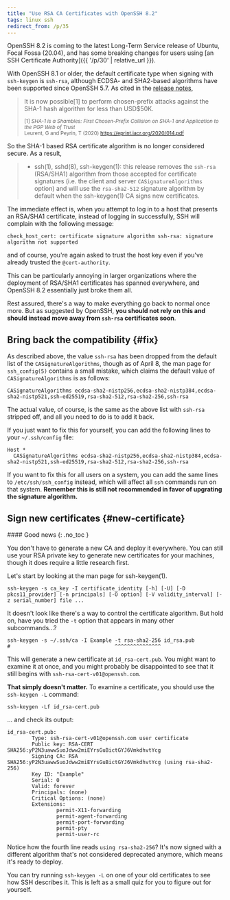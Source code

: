 ```yaml
---
title: "Use RSA CA Certificates with OpenSSH 8.2"
tags: linux ssh
redirect_from: /p/35
---
```


OpenSSH 8.2 is coming to the latest Long-Term Service release of Ubuntu, Focal Fossa (20.04), and has some breaking changes for users using [an SSH Certificate Authority]({{ '/p/30' | relative_url }}).

With OpenSSH 8.1 or older, the default certificate type when signing with `ssh-keygen` is `ssh-rsa`, although ECDSA- and SHA2-based algorithms have been supported since OpenSSH 5.7. As cited in the [release notes][openssh-8.2],

> It is now possible\[1\] to perform chosen-prefix attacks against the SHA-1 hash algorithm for less than USD$50K.
>
> <sup>\[1\] *SHA-1 is a Shambles: First Chosen-Prefix Collision on SHA-1 and Application to the PGP Web of Trust*  
> Leurent, G and Peyrin, T (2020) <https://eprint.iacr.org/2020/014.pdf></sup>

So the SHA-1 based RSA certificate algorithm is no longer considered secure. As a result,

> * ssh(1), sshd(8), ssh-keygen(1): this release removes the `ssh-rsa` (RSA/SHA1) algorithm from those accepted for certificate signatures (i.e. the client and server `CASignatureAlgorithms` option) and will use the `rsa-sha2-512` signature algorithm by default when the ssh-keygen(1) CA signs new certificates.

The immediate effect is, when you attempt to log in to a host that presents an RSA/SHA1 certificate, instead of logging in successfully, SSH will complain with the following message:

```text
check_host_cert: certificate signature algorithm ssh-rsa: signature algorithm not supported
```

and of course, you're again asked to trust the host key even if you've already trusted the `@cert-authority`.

This can be particularly annoying in larger organizations where the deployment of RSA/SHA1 certificates has spanned everywhere, and OpenSSH 8.2 essentially just broke them all.

Rest assured, there's a way to make everything go back to normal once more. But as suggested by OpenSSH, **you should not rely on this and should instead move away from `ssh-rsa` certificates soon**.

## Bring back the compatibility {#fix}

As described above, the value `ssh-rsa` has been dropped from the default list of the `CASignatureAlgorithms`, though as of April 8, the man page for `ssh_config(5)` contains a small mistake, which claims the default value of `CASignatureAlgorithms` is as follows:

```text
CASignatureAlgorithms ecdsa-sha2-nistp256,ecdsa-sha2-nistp384,ecdsa-sha2-nistp521,ssh-ed25519,rsa-sha2-512,rsa-sha2-256,ssh-rsa
```

The actual value, of course, is the same as the above list with `ssh-rsa` stripped off, and all you need to do is to add it back.

If you just want to fix this for yourself, you can add the following lines to your `~/.ssh/config` file:

```text
Host *
  CASignatureAlgorithms ecdsa-sha2-nistp256,ecdsa-sha2-nistp384,ecdsa-sha2-nistp521,ssh-ed25519,rsa-sha2-512,rsa-sha2-256,ssh-rsa
```

If you want to fix this for all users on a system, you can add the same lines to `/etc/ssh/ssh_config` instead, which will affect all `ssh` commands run on that system. **Remember this is still not recommended in favor of upgrating the signature algorithm.**

## Sign new certificates {#new-certificate}

<div class="notice--success" markdown="1">
#### <i class="fas fa-fw fa-check"></i> Good news
{: .no_toc }

You don't have to generate a new CA and deploy it everywhere. You can still use your RSA private key to generate new certificates for your machines, though it does require a little research first.
</div>

Let's start by looking at the man page for ssh-keygen(1).

```shell
ssh-keygen -s ca_key -I certificate_identity [-h] [-U] [-D pkcs11_provider] [-n principals] [-O option] [-V validity_interval] [-z serial_number] file ...
```

It doesn't look like there's a way to control the certificate algorithm. But hold on, have you tried the `-t` option that appears in many other subcommands...?

```shell
ssh-keygen -s ~/.ssh/ca -I Example -t rsa-sha2-256 id_rsa.pub
#                                  ^^^^^^^^^^^^^^^
```

This will generate a new certificate at `id_rsa-cert.pub`. You might want to examine it at once, and you might probably be disappointed to see that it still begins with `ssh-rsa-cert-v01@openssh.com`.

**That simply doesn't matter.** To examine a certificate, you should use the `ssh-keygen -L` command:

```shell
ssh-keygen -Lf id_rsa-cert.pub
```

... and check its output:

```text
id_rsa-cert.pub:
        Type: ssh-rsa-cert-v01@openssh.com user certificate
        Public key: RSA-CERT SHA256:yP2N3uawwSuoJdww2miEYrsGuBictGYJ6VmkdhvtYcg
        Signing CA: RSA SHA256:yP2N3uawwSuoJdww2miEYrsGuBictGYJ6VmkdhvtYcg (using rsa-sha2-256)
        Key ID: "Example"
        Serial: 0
        Valid: forever
        Principals: (none)
        Critical Options: (none)
        Extensions: 
                permit-X11-forwarding
                permit-agent-forwarding
                permit-port-forwarding
                permit-pty
                permit-user-rc
```

Notice how the fourth line reads `using rsa-sha2-256`? It's now signed with a different algorithm that's not considered deprecated anymore, which means it's ready to deploy.

You can try running `ssh-keygen -L` on one of your old certificates to see how SSH describes it. This is left as a small quiz for you to figure out for yourself.


  [openssh-8.2]: https://www.openssh.com/txt/release-8.2
  [bug]: https://bugs.launchpad.net/ubuntu/+source/openssh/+bug/1871465
